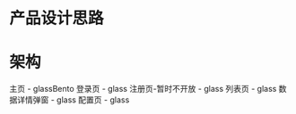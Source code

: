 # 产品设计思路

# 架构

主页 - glassBento
登录页 - glass
注册页-暂时不开放 - glass
列表页 - glass
数据详情弹窗 - glass
配置页 - glass
